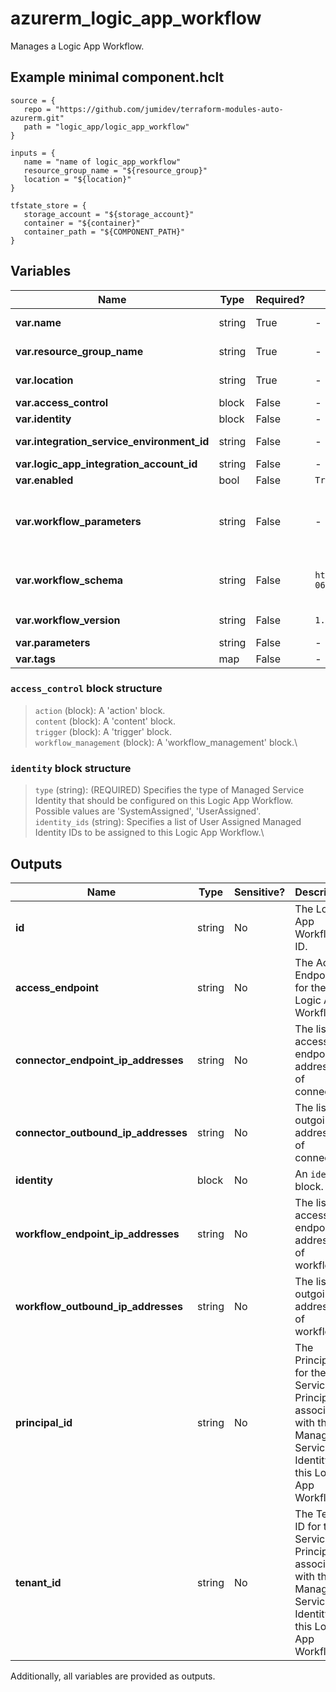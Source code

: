 # azurerm_logic_app_workflow

Manages a Logic App Workflow.

## Example minimal component.hclt

```hcl
source = {
   repo = "https://github.com/jumidev/terraform-modules-auto-azurerm.git" 
   path = "logic_app/logic_app_workflow" 
}

inputs = {
   name = "name of logic_app_workflow" 
   resource_group_name = "${resource_group}" 
   location = "${location}" 
}

tfstate_store = {
   storage_account = "${storage_account}" 
   container = "${container}" 
   container_path = "${COMPONENT_PATH}" 
}

```

## Variables

| Name | Type | Required? |  Default  |  Description |
| ---- | ---- | --------- |  ----------- | ----------- |
| **var.name** | string | True | -  |  Specifies the name of the Logic App Workflow. Changing this forces a new resource to be created. | 
| **var.resource_group_name** | string | True | -  |  The name of the Resource Group in which the Logic App Workflow should be created. Changing this forces a new resource to be created. | 
| **var.location** | string | True | -  |  Specifies the supported Azure location where the Logic App Workflow exists. Changing this forces a new resource to be created. | 
| **var.access_control** | block | False | -  |  A `access_control` block. | 
| **var.identity** | block | False | -  |  An `identity` block. | 
| **var.integration_service_environment_id** | string | False | -  |  The ID of the Integration Service Environment to which this Logic App Workflow belongs. Changing this forces a new Logic App Workflow to be created. | 
| **var.logic_app_integration_account_id** | string | False | -  |  The ID of the integration account linked by this Logic App Workflow. | 
| **var.enabled** | bool | False | `True`  |  Is the Logic App Workflow enabled? Defaults to `true`. | 
| **var.workflow_parameters** | string | False | -  |  Specifies a map of Key-Value pairs of the Parameter Definitions to use for this Logic App Workflow. The key is the parameter name, and the value is a JSON encoded string of the parameter definition (see: <https://docs.microsoft.com/azure/logic-apps/logic-apps-workflow-definition-language#parameters>). | 
| **var.workflow_schema** | string | False | `https://schema.management.azure.com/providers/Microsoft.Logic/schemas/2016-06-01/workflowdefinition.json#`  |  Specifies the Schema to use for this Logic App Workflow. Defaults to `https://schema.management.azure.com/providers/Microsoft.Logic/schemas/2016-06-01/workflowdefinition.json#`. Changing this forces a new resource to be created. | 
| **var.workflow_version** | string | False | `1.0.0.0`  |  Specifies the version of the Schema used for this Logic App Workflow. Defaults to `1.0.0.0`. Changing this forces a new resource to be created. | 
| **var.parameters** | string | False | -  |  A map of Key-Value pairs. | 
| **var.tags** | map | False | -  |  A mapping of tags to assign to the resource. | 

### `access_control` block structure

> `action` (block): A 'action' block.\
> `content` (block): A 'content' block.\
> `trigger` (block): A 'trigger' block.\
> `workflow_management` (block): A 'workflow_management' block.\

### `identity` block structure

> `type` (string): (REQUIRED) Specifies the type of Managed Service Identity that should be configured on this Logic App Workflow. Possible values are 'SystemAssigned', 'UserAssigned'.\
> `identity_ids` (string): Specifies a list of User Assigned Managed Identity IDs to be assigned to this Logic App Workflow.\



## Outputs

| Name | Type | Sensitive? | Description |
| ---- | ---- | --------- | --------- |
| **id** | string | No  | The Logic App Workflow ID. | 
| **access_endpoint** | string | No  | The Access Endpoint for the Logic App Workflow. | 
| **connector_endpoint_ip_addresses** | string | No  | The list of access endpoint IP addresses of connector. | 
| **connector_outbound_ip_addresses** | string | No  | The list of outgoing IP addresses of connector. | 
| **identity** | block | No  | An `identity` block. | 
| **workflow_endpoint_ip_addresses** | string | No  | The list of access endpoint IP addresses of workflow. | 
| **workflow_outbound_ip_addresses** | string | No  | The list of outgoing IP addresses of workflow. | 
| **principal_id** | string | No  | The Principal ID for the Service Principal associated with the Managed Service Identity of this Logic App Workflow. | 
| **tenant_id** | string | No  | The Tenant ID for the Service Principal associated with the Managed Service Identity of this Logic App Workflow. | 

Additionally, all variables are provided as outputs.
